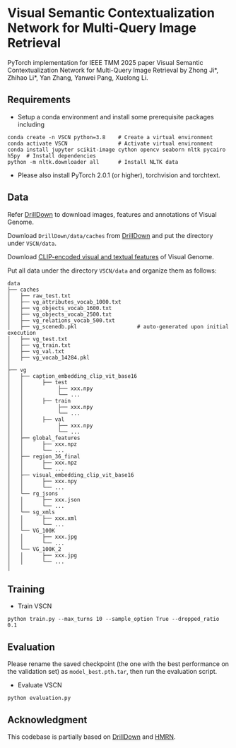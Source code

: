 # Visual Semantic Contextualization Network for Multi-Query Image Retrieval
PyTorch implementation for IEEE TMM 2025 paper Visual Semantic Contextualization Network for Multi-Query Image Retrieval by Zhong Ji*, Zhihao Li*, Yan Zhang, Yanwei Pang, Xuelong Li.
## Requirements
- Setup a conda environment and install some prerequisite packages including
```
conda create -n VSCN python=3.8    # Create a virtual environment
conda activate VSCN         	   # Activate virtual environment
conda install jupyter scikit-image cython opencv seaborn nltk pycairo h5py  # Install dependencies
python -m nltk.downloader all	   # Install NLTK data
```
- Please also install PyTorch 2.0.1 (or higher), torchvision and torchtext.
## Data
Refer [DrillDown](https://github.com/uvavision/DrillDown) to download images, features and annotations of Visual Genome.

Download `DrillDown/data/caches` from [DrillDown](https://github.com/uvavision/DrillDown) and put the directory under `VSCN/data`.

Download [CLIP-encoded visual and textual features](https://drive.google.com/drive/folders/1GySNYatVjhx5EJl-EnyIojmD90Ibs4bn?usp=sharing) of Visual Genome.

Put all data under the directory `VSCN/data` and organize them as follows:
```
data
├── caches
│   ├── raw_test.txt 
│   ├── vg_attributes_vocab_1000.txt
│   ├── vg_objects_vocab_1600.txt 
│   ├── vg_objects_vocab_2500.txt 
│   ├── vg_relations_vocab_500.txt 
│   ├── vg_scenedb.pkl                   # auto-generated upon initial execution
│   ├── vg_test.txt 
│   ├── vg_train.txt 
│   ├── vg_val.txt 
│   ├── vg_vocab_14284.pkl  
│   
├── vg
│   ├── caption_embedding_clip_vit_base16   
│   │      ├── test  
│   │           ├── xxx.npy
│   │           └── ...
│   │      ├── train 
│   │           ├── xxx.npy
│   │           └── ...
│   │      ├── val   
│   │           ├── xxx.npy
│   │           └── ...
│   ├── global_features 
│   │      ├── xxx.npz
│   │      └── ... 
│   ├── region_36_final   
│   │      ├── xxx.npz
│   │      └── ...
│   ├── visual_embedding_clip_vit_base16   
│   │      ├── xxx.npy
│   │      └── ... 
│   └── rg_jsons 
│   │      ├── xxx.json
│   │      └── ... 
│   └── sg_xmls
│   │      ├── xxx.xml
│   │      └── ... 
│   └── VG_100K
│   │      ├── xxx.jpg
│   │      └── ...
│   └── VG_100K_2
│   │      ├── xxx.jpg
│   │      └── ...
│
```
## Training
- Train VSCN
```
python train.py --max_turns 10 --sample_option True --dropped_ratio 0.1
```
## Evaluation
Please rename the saved checkpoint (the one with the best performance on the validation set) as `model_best.pth.tar`, then run the evaluation script.

- Evaluate VSCN
```
python evaluation.py
```
## Acknowledgment
This codebase is partially based on [DrillDown](https://github.com/uvavision/DrillDown) and [HMRN](https://github.com/zhli-cs/HMRN).

<!-- ## Citation
If you find our paper/code useful, please cite the following paper:
```
TO be finished...
``` -->
